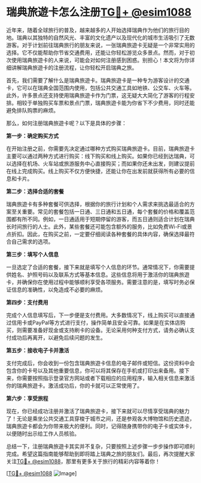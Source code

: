 # 瑞典旅遊卡怎么注册[TG💪+ @esim1088](https://t.me/s/esim1088)

近年来，随着全球旅行的普及，越来越多的人开始选择瑞典作为他们的旅行目的地。瑞典以其独特的自然风光、丰富的文化遗产以及现代化的城市生活吸引了无数游客。对于计划前往瑞典旅行的朋友来说，一张瑞典旅遊卡无疑是一个非常实用的选择。它不仅能帮助你节省交通费用，还能让你轻松游览众多景点。然而，对于初次使用瑞典旅遊卡的人来说，可能会对如何注册感到困惑。别担心！本文将为你详细讲解瑞典旅遊卡的注册流程，让你轻松开启瑞典之旅。

首先，我们需要了解什么是瑞典旅遊卡。瑞典旅遊卡是一种专为游客设计的交通卡，它可以在瑞典全国范围内使用，包括公共交通工具如地铁、公交车、火车等。此外，许多景点还支持使用瑞典旅遊卡作为门票，这无疑大大简化了游客的行程安排。相较于单独购买车票和景点门票，瑞典旅遊卡能为你省下不少费用，同时还能避免排队购票的麻烦。

那么，如何注册瑞典旅遊卡呢？以下是具体的步骤：

**第一步：确定购买方式**

在开始注册之前，你需要先决定通过哪种方式购买瑞典旅遊卡。目前，瑞典旅遊卡主要可以通过两种方式进行购买：线下购买和线上购买。如果你已经到达瑞典，可以选择在机场、火车站或旅游服务中心直接购买；而如果你还未出发，则建议提前在线上完成购买。线上购买不仅方便快捷，还能让你在出发前就获得所有必要的信息和卡片。

**第二步：选择合适的套餐**

瑞典旅遊卡有多种套餐可供选择，根据你的旅行计划和个人需求来挑选最适合的方案至关重要。常见的套餐包括一日通、三日通和五日通，每个套餐的价格和覆盖范围都有所不同。例如，一日通适用于短期停留的游客，而五日通则适合计划在瑞典长时间旅行的人士。此外，某些套餐还可能包含额外的服务，比如免费Wi-Fi或景点折扣。因此，在购买之前，一定要仔细阅读各种套餐的具体内容，确保选择最符合自己需求的选项。

**第三步：填写个人信息**

一旦选定了合适的套餐，接下来就是填写个人信息的环节。通常情况下，你需要提供姓名、护照号码以及联系方式等基本信息。这些信息将用于激活你的瑞典旅遊卡，并确保你在使用过程中能够顺利享受各项服务。需要注意的是，填写时务必保证信息的准确性，以免造成不必要的麻烦。

**第四步：支付费用**

完成个人信息填写后，下一步便是支付费用。大多数情况下，线上购买可以直接通过信用卡或PayPal等方式进行支付，操作简单且安全可靠。如果是在实体店购买，则需要准备好现金或支持刷卡的设备。无论采用何种支付方式，请务必确认支付成功后再离开，以避免后续问题的发生。

**第五步：接收电子卡并激活**

支付完成后，你会收到一份包含瑞典旅遊卡信息的电子邮件或短信。这份资料中会包含你的卡号以及其他重要信息，你可以将其保存在手机或打印出来备用。接下来，你需要按照指示登录官方网站或者下载相应的应用程序，输入相关信息来激活你的瑞典旅遊卡。激活成功后，你的卡就可以正常使用了。

**第六步：享受旅程**

现在，你已经成功注册并激活了瑞典旅遊卡，接下来就可以尽情享受瑞典的魅力了！无论是乘坐公共交通工具穿梭于城市之间，还是参观各大博物馆和历史遗迹，瑞典旅遊卡都会为你带来极大的便利。同时，记得随身携带你的电子卡或实体卡，以便随时出示给工作人员核验。

总结一下，注册瑞典旅遊卡其实并不复杂，只要按照上述步骤一步步操作即可顺利完成。希望这篇指南能够帮助到即将踏上瑞典之旅的朋友们。最后，再次提醒大家关注[TG💪+ @esim1088](https://t.me/s/esim1088)，那里有更多关于旅行的精彩内容等着你！

[[TG💪+ @esim1088](https://t.me/s/esim1088) ![Image](https://i.postimg.cc/4NQfJmqS/Snipaste-2025-05-13-00-14-12.png)]